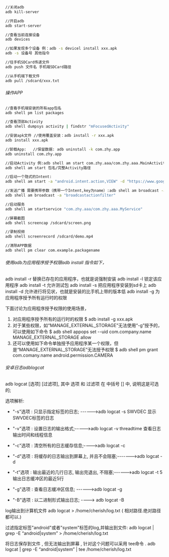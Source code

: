

```sh
//关闭adb
adb kill-server

//开启adb
adb start-server

//查看当前连接设备
adb devices

//如果发现多个设备 例：adb -s devicel install xxx.apk
adb -s 设备号 其他指令

//往手机SDCard传递文件
adb push 文件名 手机端SDCard路径

//从手机端下载文件
adb pull /sdcard/xxx.txt
```

###### 操作APP

```sh
//查看手机端安装的所有app包名
adb shell pm list packages

//查看顶部Activity
adb shell dumpsys activity | findstr "mFocusedActivity"

//安装apk文件 //使用覆盖安装：adb install -r xxx.apk
adb install xxx.apk

//卸载App:   //保留数据: adb uninstall -k com.zhy.app
adb uninstall com.zhy.app

//启动Activity 例:adb shell am start com.zhy.aaa/com.zhy.aaa.MainActivity
adb shell am start 包名/完整Activity路径

//启动一个隐式的Intent:
adb shell am start -a "android.intent.action,VIEW" -d "https://www.google.com"

//发送广播 需要携带参数（携带一个Intent,key为name）:adb shell am broadcast -a "broadcastactionfilter" -e name zhy
adb shell am broadcast -a "broadcastactionfilter"

//启动服务
adb shell am startservice "com.zhy.aaa/com.zhy.aaa.MyService"

//屏幕截图
adb shell screencap /sdcard/screen.png

//录制视频
adb shell screenrecord /sdcard/demo.mp4

//清除APP数据
adb shell pm clear com.example.packagename


```

###### 使用adb为应用程序授予权限adb install 指令如下，

adb install -r 替换已存在的应用程序，也就是说强制安装
adb install -l 锁定该应用程序
adb install -t 允许测试包
adb install -s 把应用程序安装到sd卡上
adb install -d 允许进行将见状，也就是安装的比手机上带的版本低
adb install -g 为应用程序授予所有运行时的权限

下面讨论为应用程序授予权限的使用场景，

1. 对应用程序授予所有的运行时的权限
   $ adb install -g xxx.apk
2. 对于某些权限，如“MANAGE_EXTERNAL_STORAGE”无法使用“-g”授予的，可以使用如下命令
   $ adb shell appops set --uid com.company.name MANAGE_EXTERNAL_STORAGE allow
3. 还可以使用如下命令单独授予应用程序某一个权限，但是“MANAGE_EXTERNAL_STORAGE”无法授予权限
   $ adb shell pm grant com.comany.name android.permission.CAMERA



###### 安卓日志adblogcat

adb logcat [选项] [过滤项], 其中 选项 和 过滤项 在 中括号 [] 中, 说明这是可选的;

选项解析:

- "-s"选项 : 只显示指定标签的日志; ------>adb logcat -s SWVDEC 显示SWVDEC标签的日志

- "-v"选项 : 设置日志的输出格式;----->adb logcat -v threadtime 查看日志输出时间和线程信息

- "-c"选项 : 清空所有的日志缓存信息;---->adb logcat -c

- "-d"选项 : 将缓存的日志输出到屏幕上, 并且不会阻塞;------->adb logcat -d 

- "-t"选项 : 输出最近的几行日志, 输出完退出, 不阻塞;------>adb logcat -t 5 输出日志缓冲区的最近5行

- "-g"选项 : 查看日志缓冲区信息; ------>adb logcat -g

- "-B"选项 : 以二进制形式输出日志; ----> adb logcat -B

log输出到计算机文件 adb logcat > /home/cherish/log.txt ( 相对路径.绝对路径都可以.)

过滤指定标签"android"或者"system"标签的log,并输出到文件:
adb logcat | grep -E “android|system” > /home/cherish/log.txt

将日志保存到文件 , 但无法输出到屏幕 , 针对这个问题可以采用 tee命令 .
adb logcat | grep -E “android|system” | tee /home/cherish/log.txt
